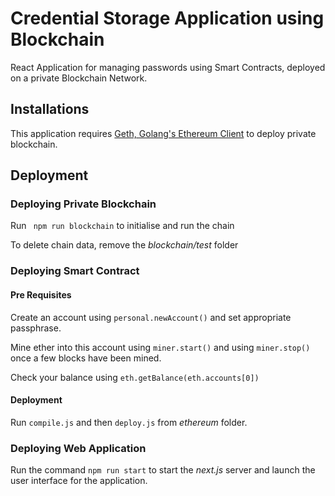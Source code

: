 # Credential Storage Application using Blockchain

React Application for managing passwords using Smart Contracts, deployed on a private Blockchain Network.

## Installations
This application requires [Geth, Golang's Ethereum Client](https://geth.ethereum.org/docs/install-and-build/installing-geth) to deploy private blockchain.

## Deployment

### Deploying Private Blockchain
Run ``` npm run blockchain``` to initialise and run the chain

To delete chain data, remove the *blockchain/test* folder

### Deploying Smart Contract
#### Pre Requisites
Create an account using `personal.newAccount()` and set appropriate passphrase. 

Mine ether into this account using `miner.start()` and using `miner.stop()` once a few blocks have been mined.

Check your balance using `eth.getBalance(eth.accounts[0])`

#### Deployment
Run `compile.js` and then `deploy.js` from *ethereum* folder. 

### Deploying Web Application 
Run the command `npm run start` to start the *next.js* server and launch the user interface for the application.
